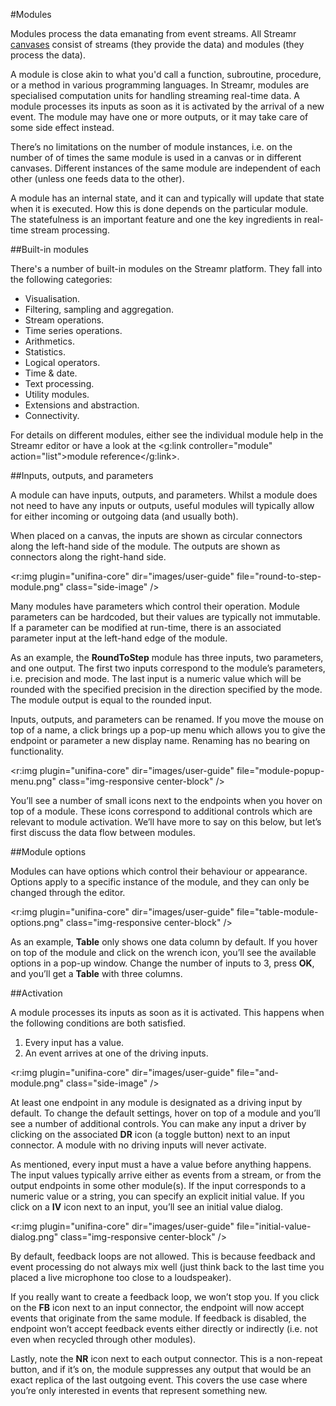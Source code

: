 #Modules

Modules process the data emanating from event streams. All Streamr [canvases](#canvases) consist of streams (they provide the data) and modules (they process the data).

A module is close akin to what you'd call a function, subroutine, procedure, or a method in various programming languages. In Streamr, modules are specialised computation units for handling streaming real-time data. A module processes its inputs as soon as it is activated by the arrival of a new event. The module may have one or more outputs, or it may take care of some side effect instead. 

There’s no limitations on the number of module instances, i.e. on the number of of times the same module is used in a canvas or in different canvases.  Different instances of the same module are independent of each other (unless one feeds data to the other).

A module has an internal state, and it can and typically will update that state when it is executed. How this is done depends on the particular module. The statefulness is an important feature and one the key ingredients in real-time stream processing.

##Built-in modules

There's a number of built-in modules on the Streamr platform. They fall into the following categories:

- Visualisation.
- Filtering, sampling and aggregation.
- Stream operations.
- Time series operations.
- Arithmetics.
- Statistics.
- Logical operators.
- Time & date.
- Text processing.
- Utility modules.
- Extensions and abstraction.
- Connectivity.

For details on different modules, either see the individual module help in the Streamr editor or have a look at the <g:link controller="module" action="list">module reference</g:link>.

##Inputs, outputs, and parameters

A module can have inputs, outputs, and parameters.  Whilst a module does not need to have any inputs or outputs, useful modules will typically allow for either incoming or outgoing data (and usually both).

When placed on a canvas, the inputs are shown as circular connectors along the left-hand side of the module.  The outputs are shown as connectors along the right-hand side.

<r:img plugin="unifina-core" dir="images/user-guide" file="round-to-step-module.png" class="side-image" />

Many modules have parameters which control their operation.  Module parameters can be hardcoded, but their values are typically not immutable.  If a parameter can be modified at run-time, there is an associated parameter input at the left-hand edge of the module.

As an example, the **RoundToStep** module has three inputs, two parameters, and one output.  The first two inputs correspond to the module’s parameters, i.e. precision and mode.  The last input is a numeric value which will be rounded with the specified precision in the direction specified by the mode.  The module output is equal to the rounded input.

Inputs, outputs, and parameters can be renamed.  If you move the mouse on top of a name, a click brings up a pop-up menu which allows you to give the endpoint or parameter a new display name.  Renaming has no bearing on functionality.

<r:img plugin="unifina-core" dir="images/user-guide" file="module-popup-menu.png" class="img-responsive center-block" />

You’ll see a number of small icons next to the endpoints when you hover on top of a module.  These icons correspond to additional controls which are relevant to module activation.  We’ll have more to say on this below, but let’s first discuss the data flow between modules.

##Module options

Modules can have options which control their behaviour or appearance.  Options apply to a specific instance of the module, and they can only be changed through the editor.

<r:img plugin="unifina-core" dir="images/user-guide" file="table-module-options.png" class="img-responsive center-block" />

As an example, **Table** only shows one data column by default.  If you hover on top of the module and click on the wrench icon, you’ll see the available options in a pop-up window.  Change the number of inputs to 3, press **OK**, and you’ll get a **Table** with three columns.

##Activation 

A module processes its inputs as soon as it is activated.  This happens when the following conditions are both satisfied.
1. Every input has a value.
2. An event arrives at one of the driving inputs.

<r:img plugin="unifina-core" dir="images/user-guide" file="and-module.png" class="side-image" />

At least one endpoint in any module is designated as a driving input by default.  To change the default settings, hover on top of a module and you’ll see a number of additional controls.  You can make any input a driver by clicking on the associated **DR** icon (a toggle button) next to an input connector.  A module with no driving inputs will never activate.

As mentioned, every input must a have a value before anything happens.  The input values typically arrive either as events from a stream, or from the output endpoints in some other module(s).  If the input corresponds to a numeric value or a string, you can specify an explicit initial value.  If you click on a **IV** icon next to an input, you’ll see an initial value dialog.

<r:img plugin="unifina-core" dir="images/user-guide" file="initial-value-dialog.png" class="img-responsive center-block" />

<a name="feedbackloops"></a>

By default, feedback loops are not allowed.  This is because feedback and event processing do not always mix well (just think back to the last time you placed a live microphone too close to a loudspeaker).

If you really want to create a feedback loop, we won’t stop you.  If you click on the **FB** icon next to an input connector, the endpoint will now accept events that originate from the same module.  If feedback is disabled, the endpoint won’t accept feedback events either directly or indirectly (i.e. not even when recycled through other modules).

Lastly, note the **NR** icon next to each output connector.  This is a non-repeat button, and if it’s on, the module suppresses any output that would be an exact replica of the last outgoing event.  This covers the use case where you’re only interested in events that represent something new.



